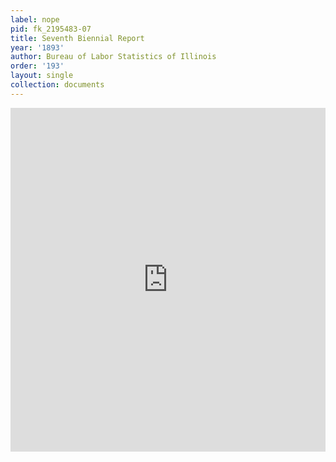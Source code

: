 ```yaml
---
label: nope
pid: fk_2195483-07
title: Seventh Biennial Report
year: '1893'
author: Bureau of Labor Statistics of Illinois
order: '193'
layout: single
collection: documents
---
```

<iframe src="https://northwestern.app.box.com/embed/s/ou91lapv88brvaog3pcqluunssreqogy?sortColumn=date&view=list" width="100%" height="550" frameborder="0" allowfullscreen webkitallowfullscreen msallowfullscreen></iframe>
